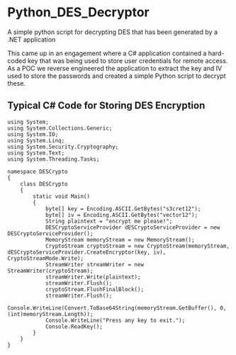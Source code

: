 # Python_DES_Decryptor
A simple python script for decrypting DES that has been generated by a .NET application

This came up in an engagement where a C# application contained a hard-coded key that was being used to store user credentials for remote access.  As a POC we reverse engineered the application to extract the key and IV used to store the passwords and created a simple Python script to decrypt these.

## Typical C# Code for Storing DES Encryption

```CSharp
using System;
using System.Collections.Generic;
using System.IO;
using System.Linq;
using System.Security.Cryptography;
using System.Text;
using System.Threading.Tasks;

namespace DESCrypto
{
    class DESCrypto
    {
        static void Main()
        {
            byte[] key = Encoding.ASCII.GetBytes("s3cret12");
            byte[] iv = Encoding.ASCII.GetBytes("vector12");
            String plaintext = "encrypt me please!";
            DESCryptoServiceProvider dESCryptoServiceProvider = new DESCryptoServiceProvider();
            MemoryStream memoryStream = new MemoryStream();
            CryptoStream cryptoStream = new CryptoStream(memoryStream, dESCryptoServiceProvider.CreateEncryptor(key, iv), CryptoStreamMode.Write);
            StreamWriter streamWriter = new StreamWriter(cryptoStream);
            streamWriter.Write(plaintext);
            streamWriter.Flush();
            cryptoStream.FlushFinalBlock();
            streamWriter.Flush();
            Console.WriteLine(Convert.ToBase64String(memoryStream.GetBuffer(), 0, (int)memoryStream.Length));
            Console.WriteLine("Press any key to exit.");
            Console.ReadKey();
        }
    }
}


```
